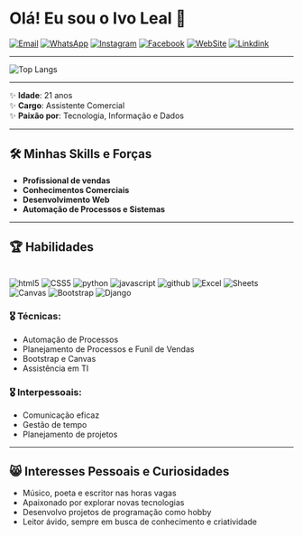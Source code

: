 # Olá! Eu sou o Ivo Leal 👋

[![Email](https://img.shields.io/badge/Gmail-D14836?style=for-the-badge&logo=gmail&logoColor=white)](mailto:lealivo31@gmail.com)
[![WhatsApp](https://img.shields.io/badge/WhatsApp-25D366?style=for-the-badge&logo=whatsapp&logoColor=white)](https://wa.me/5561999519633?text=Olá%20🖐️😃%2C%20tenho%20interesse%20em%20fazer%20um%20projeto)
[![Instagram](https://img.shields.io/badge/Instagram-E4405F?style=for-the-badge&logo=instagram&logoColor=white)](https://www.instagram.com.br/ivo_leal_dos_reis)
[![Facebook](https://img.shields.io/badge/Facebook-1877F2?style=for-the-badge&logo=facebook&logoColor=white)](https://www.facebook.com/profile.php?id=100009699573053&mibextid=ZbWKwL)
[![WebSite](https://img.shields.io/badge/website-000000?style=for-the-badge&logo=About.me&logoColor=white)](https://mcgratidao.github.io/Home/)
[![Linkdink](https://img.shields.io/badge/LinkedIn-0077B5?style=for-the-badge&logo=linkedin&logoColor=white)](https://www.linkedin.com/in/ivo-leal-dos-reis-3129311b2)  

---

![Top Langs](https://github-readme-stats.vercel.app/api/top-langs/?username=Mcgratidao&hide_progress=true)

---

✨ **Idade**: 21 anos  
✨ **Cargo**: Assistente Comercial  
✨ **Paixão por**: Tecnologia, Informação e Dados

---

## 🛠️ Minhas Skills e Forças

- **Profissional de vendas**
- **Conhecimentos Comerciais**
- **Desenvolvimento Web**
- **Automação de Processos e Sistemas**

---

## 🏆 Habilidades

<div styles"display: inline-block"><br/>
<img alt="html5" src="https://img.shields.io/badge/HTML5-E34F26?style=for-the-badge&logo=html5&logoColor=white"/>

<img alt="CSS5" src="https://img.shields.io/badge/CSS-239120?&style=for-the-badge&logo=css3&logoColor=white"/>

<img alt="python" src="https://img.shields.io/badge/Python-3776AB?style=for-the-badge&logo=python&logoColor=whitee"/>

<img alt="javascript" src="https://img.shields.io/badge/JavaScript-323330?style=for-the-badge&logo=javascript&logoColor=F7DF1E"/>

<img alt="github" src="https://img.shields.io/badge/GitHub-100000?style=for-the-badge&logo=github&logoColor=white"/>

<img alt="Excel" src="https://img.shields.io/badge/Microsoft_Excel-217346?style=for-the-badge&logo=microsoft-excel&logoColor=white"/>

<img alt="Sheets" src="https://img.shields.io/badge/Google%20Sheets-34A853?style=for-the-badge&logo=google-sheets&logoColor=white"/>

<img alt="Canvas" src="https://img.shields.io/badge/Canva-%2300C4CC.svg?&style=for-the-badge&logo=Canva&logoColor=white"/>

<img alt="Bootstrap" src="https://img.shields.io/badge/Bootstrap-563D7C?style=for-the-badge&logo=bootstrap&logoColor=white"/>

<img alt="Django" src="https://img.shields.io/badge/Django-092E20?style=for-the-badge&logo=django&logoColor=white"/>
</div>

### 🎖️ Técnicas:
- Automação de Processos
- Planejamento de Processos e Funil de Vendas
- Bootstrap e Canvas
- Assistência em TI

### 🎖️ Interpessoais:
- Comunicação eficaz
- Gestão de tempo
- Planejamento de projetos

---

## 😸 Interesses Pessoais e Curiosidades

- Músico, poeta e escritor nas horas vagas
- Apaixonado por explorar novas tecnologias
- Desenvolvo projetos de programação como hobby
- Leitor ávido, sempre em busca de conhecimento e criatividade